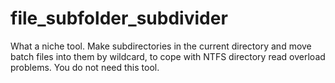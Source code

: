 # file_subfolder_subdivider
What a niche tool.  Make subdirectories in the current directory and move batch files into them by wildcard, to cope with NTFS directory read overload problems.  You do not need this tool.
